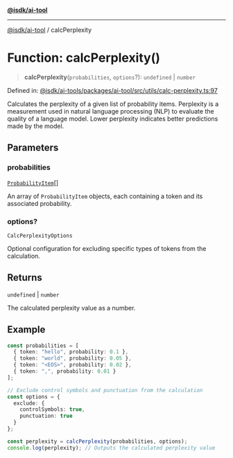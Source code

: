 [**@isdk/ai-tool**](../README.md)

***

[@isdk/ai-tool](../globals.md) / calcPerplexity

# Function: calcPerplexity()

> **calcPerplexity**(`probabilities`, `options`?): `undefined` \| `number`

Defined in: [@isdk/ai-tools/packages/ai-tool/src/utils/calc-perplexity.ts:97](https://github.com/isdk/ai-tool.js/blob/4ebf370aaec9c78535cb40ffc19656d7bddcb145/src/utils/calc-perplexity.ts#L97)

Calculates the perplexity of a given list of probability items.
Perplexity is a measurement used in natural language processing (NLP)
to evaluate the quality of a language model. Lower perplexity indicates
better predictions made by the model.

## Parameters

### probabilities

[`ProbabilityItem`](../interfaces/ProbabilityItem.md)[]

An array of `ProbabilityItem` objects, each containing
                       a token and its associated probability.

### options?

`CalcPerplexityOptions`

Optional configuration for excluding specific types of tokens
                 from the calculation.

## Returns

`undefined` \| `number`

The calculated perplexity value as a number.

## Example

```typescript
const probabilities = [
  { token: "hello", probability: 0.1 },
  { token: "world", probability: 0.05 },
  { token: "<EOS>", probability: 0.02 },
  { token: ",", probability: 0.01 }
];

// Exclude control symbols and punctuation from the calculation
const options = {
  exclude: {
    controlSymbols: true,
    punctuation: true
  }
};

const perplexity = calcPerplexity(probabilities, options);
console.log(perplexity); // Outputs the calculated perplexity value
```
